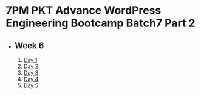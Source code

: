 # 7PM PKT Advance WordPress Engineering Bootcamp Batch7 Part 2

- ## Week 6

   1. [Day 1](https://www.facebook.com/iCodeguru/videos/497451153124397)
   2. [Day 2](https://www.facebook.com/watch/?v=1012318210818076)
   3. [Day 3](https://www.facebook.com/watch/?v=632017992913162)
   4. [Day 4](https://www.facebook.com/watch/?v=609048275318573)
   5. [Day 5](https://www.facebook.com/watch/?v=685310467393069)

<!-- - ## Week 

   1. [Day 1](https://www.facebook.com/watch/?v=1384115122770690)
   2. [Day 2]()
   3. [Day 3]()
   4. [Day 4]()
   5. [Day 5]() -->

<!-- - ## Week 

   1. [Day 1]()
   2. [Day 2]()
   3. [Day 3]()
   4. [Day 4]()
   5. [Day 5]() -->